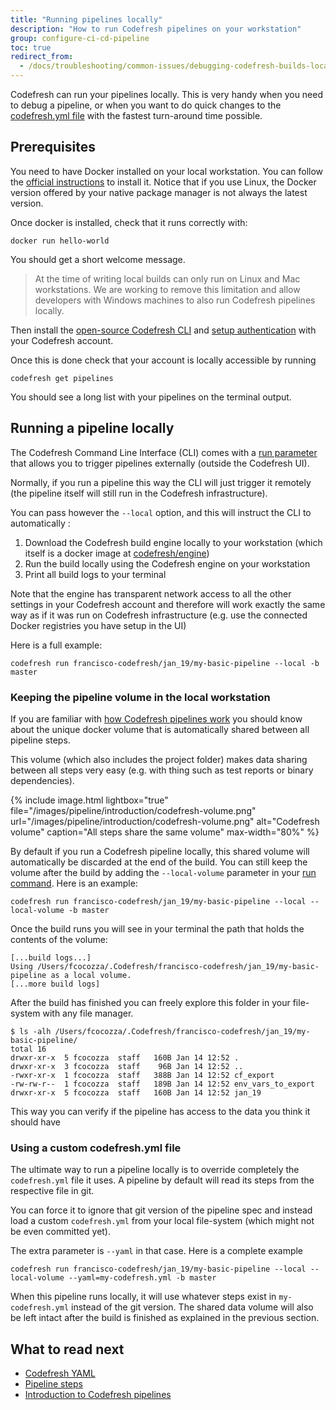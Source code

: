 ```yaml
---
title: "Running pipelines locally"
description: "How to run Codefresh pipelines on your workstation"
group: configure-ci-cd-pipeline
toc: true
redirect_from:
  - /docs/troubleshooting/common-issues/debugging-codefresh-builds-locally/
---
```

  
Codefresh can run your pipelines locally. This is very handy when you need to debug a pipeline, or when you want to do quick changes to the [codefresh.yml file]({{site.baseurl}}/docs/codefresh-yaml/what-is-the-codefresh-yaml/) with the fastest turn-around time possible.

## Prerequisites 

You need to have Docker installed on your local workstation. You can follow the [official instructions](https://docs.docker.com/install/) to install it. Notice that if you use Linux, the Docker version offered by your native
package manager is not always the latest version.

Once docker is installed, check that it runs correctly with:

```
docker run hello-world
```

You should get a short welcome message.

>At the time of writing local builds can only run on Linux and Mac workstations. We are working to remove this limitation and allow developers with Windows machines to also run Codefresh pipelines locally.

Then install the [open-source Codefresh CLI](https://codefresh-io.github.io/cli/installation/) and [setup authentication](https://codefresh-io.github.io/cli/getting-started/) with your Codefresh account.

Once this is done check that your account is locally accessible by running

```
codefresh get pipelines
```

You should see a long list with your pipelines on the terminal output.

## Running a pipeline locally

The Codefresh Command Line Interface (CLI) comes with a [run parameter](https://codefresh-io.github.io/cli/pipelines/run-pipeline/) that allows you to trigger pipelines externally (outside the Codefresh UI).

Normally, if you run a pipeline this way the CLI will just trigger it remotely (the pipeline itself will still run in the Codefresh infrastructure).

You can pass however the `--local` option, and this will instruct the CLI to automatically :

1. Download the Codefresh build engine locally to your workstation (which itself is a docker image at [codefresh/engine](https://hub.docker.com/r/codefresh/engine))
1. Run the build locally using the Codefresh engine on your workstation
1. Print all build logs to your terminal

Note that the engine has transparent network access to all the other settings in your Codefresh account and therefore will work exactly the same way as if it was run on Codefresh infrastructure (e.g. use the connected Docker registries you have setup in the UI)

Here is a full example:

```
codefresh run francisco-codefresh/jan_19/my-basic-pipeline --local -b master
```



### Keeping the pipeline volume in the local workstation

If you are familiar with 
[how Codefresh pipelines work]({{site.baseurl}}/docs/configure-ci-cd-pipeline/introduction-to-codefresh-pipelines) you should know about the unique docker volume that is automatically shared between all pipeline steps.

This volume (which also includes the project folder) makes data sharing between all steps very easy (e.g. with thing such as test reports or binary dependencies).

{% include 
image.html 
lightbox="true" 
file="/images/pipeline/introduction/codefresh-volume.png" 
url="/images/pipeline/introduction/codefresh-volume.png"
alt="Codefresh volume" 
caption="All steps share the same volume" 
max-width="80%" 
%}

By default if you run a Codefresh pipeline locally, this shared volume will automatically be discarded at the end of the build. You can still keep the volume after the build by adding the `--local-volume` parameter in your [run command](https://codefresh-io.github.io/cli/pipelines/run-pipeline/). Here is an example:

```
codefresh run francisco-codefresh/jan_19/my-basic-pipeline --local --local-volume -b master
```


Once the build runs you will see in your terminal the path that holds the contents of the volume:

```
[...build logs...]
Using /Users/fcocozza/.Codefresh/francisco-codefresh/jan_19/my-basic-pipeline as a local volume.
[...more build logs]
```

After the build has finished you can freely explore this folder in your file-system with any file manager.

```
$ ls -alh /Users/fcocozza/.Codefresh/francisco-codefresh/jan_19/my-basic-pipeline/
total 16
drwxr-xr-x  5 fcocozza  staff   160B Jan 14 12:52 .
drwxr-xr-x  3 fcocozza  staff    96B Jan 14 12:52 ..
-rwxr-xr-x  1 fcocozza  staff   388B Jan 14 12:52 cf_export
-rw-rw-r--  1 fcocozza  staff   189B Jan 14 12:52 env_vars_to_export
drwxr-xr-x  5 fcocozza  staff   160B Jan 14 12:52 jan_19
```
This way you can verify if the pipeline has access to the data you think it should have


### Using a custom codefresh.yml file

The ultimate way to run a pipeline locally is to override completely the `codefresh.yml` file it uses. A pipeline by default will read its steps from the respective file in git. 

You can force it to ignore that git version of the pipeline spec and instead load a custom `codefresh.yml` from your local file-system (which might not be even committed yet).

The extra parameter is `--yaml` in that case.
Here is a complete example

```
codefresh run francisco-codefresh/jan_19/my-basic-pipeline --local --local-volume --yaml=my-codefresh.yml -b master
```

When this pipeline runs locally, it will use whatever steps exist in `my-codefresh.yml` instead of the git version. The shared data volume will also be left intact after the build is finished as explained in the previous section.

## What to read next


* [Codefresh YAML]({{site.baseurl}}/docs/codefresh-yaml/what-is-the-codefresh-yaml/)
* [Pipeline steps]({{site.baseurl}}/docs/codefresh-yaml/steps/)
* [Introduction to Codefresh pipelines]({{site.baseurl}}/docs/configure-ci-cd-pipeline/introduction-to-codefresh-pipelines)
